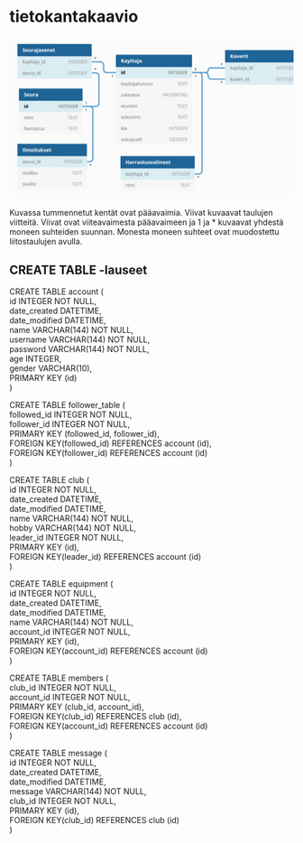 # tietokantakaavio

<img src="https://github.com/elehtine/harrastuslista/blob/master/img/t-2.png" width="640">

Kuvassa tummennetut kentät ovat pääavaimia. Viivat kuvaavat taulujen viitteitä. Viivat ovat viiteavaimesta pääavaimeen ja 1 ja * kuvaavat yhdestä moneen suhteiden suunnan. Monesta moneen suhteet ovat muodostettu liitostaulujen avulla.

## CREATE TABLE -lauseet

CREATE TABLE account (  
	id INTEGER NOT NULL,  
	date_created DATETIME,  
	date_modified DATETIME,  
	name VARCHAR(144) NOT NULL,  
	username VARCHAR(144) NOT NULL,  
	password VARCHAR(144) NOT NULL,  
	age INTEGER,  
	gender VARCHAR(10),  
	PRIMARY KEY (id)  
)

CREATE TABLE follower_table (  
	followed_id INTEGER NOT NULL,  
	follower_id INTEGER NOT NULL,  
	PRIMARY KEY (followed_id, follower_id),  
	FOREIGN KEY(followed_id) REFERENCES account (id),  
	FOREIGN KEY(follower_id) REFERENCES account (id)  
)

CREATE TABLE club (  
	id INTEGER NOT NULL,  
	date_created DATETIME,   
	date_modified DATETIME,  
	name VARCHAR(144) NOT NULL,  
	hobby VARCHAR(144) NOT NULL,  
	leader_id INTEGER NOT NULL,  
	PRIMARY KEY (id),  
	FOREIGN KEY(leader_id) REFERENCES account (id)  
)

CREATE TABLE equipment (  
	id INTEGER NOT NULL,  
	date_created DATETIME,  
	date_modified DATETIME,  
	name VARCHAR(144) NOT NULL,  
	account_id INTEGER NOT NULL,  
	PRIMARY KEY (id),  
	FOREIGN KEY(account_id) REFERENCES account (id)  
)

CREATE TABLE members (  
	club_id INTEGER NOT NULL,  
	account_id INTEGER NOT NULL,  
	PRIMARY KEY (club_id, account_id),  
	FOREIGN KEY(club_id) REFERENCES club (id),  
	FOREIGN KEY(account_id) REFERENCES account (id)  
)

CREATE TABLE message (  
	id INTEGER NOT NULL,  
	date_created DATETIME,  
	date_modified DATETIME,  
	message VARCHAR(144) NOT NULL,  
	club_id INTEGER NOT NULL,  
	PRIMARY KEY (id),  
	FOREIGN KEY(club_id) REFERENCES club (id)  
)
